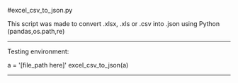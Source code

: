 #excel_csv_to_json.py

  This script was made to convert .xlsx, .xls or .csv into .json using Python (pandas,os.path,re)


-----------------------------------------------------------------------------------------------------

Testing environment:

  a = '[file_path here]'
  excel_csv_to_json(a)
  
  
-----------------------------------------------------------------------------------------------------  

  


